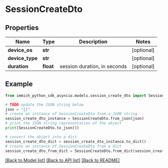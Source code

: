 # SessionCreateDto


## Properties

Name | Type | Description | Notes
------------ | ------------- | ------------- | -------------
**device_os** | **str** |  | [optional] 
**device_type** | **str** |  | [optional] 
**duration** | **float** | session duration, in seconds | [optional] 

## Example

```python
from immich_python_sdk_asyncio.models.session_create_dto import SessionCreateDto

# TODO update the JSON string below
json = "{}"
# create an instance of SessionCreateDto from a JSON string
session_create_dto_instance = SessionCreateDto.from_json(json)
# print the JSON string representation of the object
print(SessionCreateDto.to_json())

# convert the object into a dict
session_create_dto_dict = session_create_dto_instance.to_dict()
# create an instance of SessionCreateDto from a dict
session_create_dto_from_dict = SessionCreateDto.from_dict(session_create_dto_dict)
```
[[Back to Model list]](../README.md#documentation-for-models) [[Back to API list]](../README.md#documentation-for-api-endpoints) [[Back to README]](../README.md)


